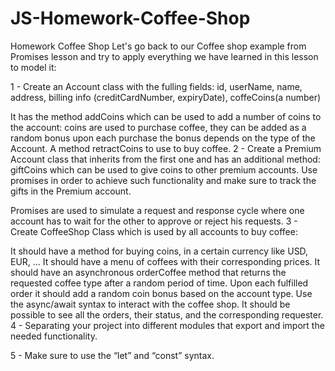 # JS-Homework-Coffee-Shop
Homework
Coffee Shop
Let's go back to our Coffee shop example from Promises lesson and try to apply everything we have learned in this lesson to model it:

1 - Create an Account class with the fulling fields: id, userName, name, address, billing info (creditCardNumber, expiryDate), coffeCoins(a number)

It has the method addCoins which can be used to add a number of coins to the account: coins are used to purchase coffee, they can be added as a random bonus upon each purchase the bonus depends on the type of the Account.
A method retractCoins to use to buy coffee.
2 - Create a Premium Account class that inherits from the first one and has an additional method: giftCoins which can be used to give coins to other premium accounts. Use promises in order to achieve such functionality and make sure to track the gifts in the Premium account.

Promises are used to simulate a request and response cycle where one account has to wait for the other to approve or reject his requests.
3 - Create CoffeeShop Class which is used by all accounts to buy coffee:

It should have a method for buying coins, in a certain currency like USD, EUR, …
It should have a menu of coffees with their corresponding prices.
It should have an asynchronous orderCoffee method that returns the requested coffee type after a random period of time. Upon each fulfilled order it should add a random coin bonus based on the account type.
Use the async/await syntax to interact with the coffee shop.
It should be possible to see all the orders, their status, and the corresponding requester.
4 - Separating your project into different modules that export and import the needed functionality.

5 - Make sure to use the “let” and “const” syntax.
